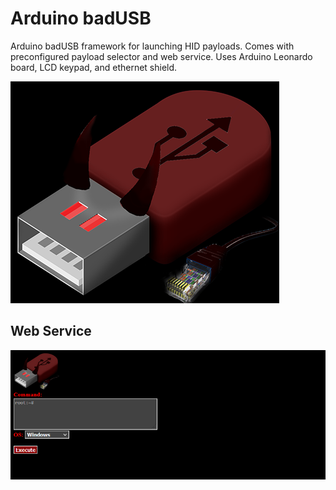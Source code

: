 # Arduino badUSB
 Arduino badUSB framework for launching HID payloads. Comes with preconfigured payload selector and web service. Uses Arduino Leonardo board, LCD keypad, and ethernet shield.

![alt text](https://raw.githubusercontent.com/649/Arduino-badUSB/main/badusb.png)

## Web Service
![alt text](https://raw.githubusercontent.com/649/Arduino-badUSB/main/ui.png)
